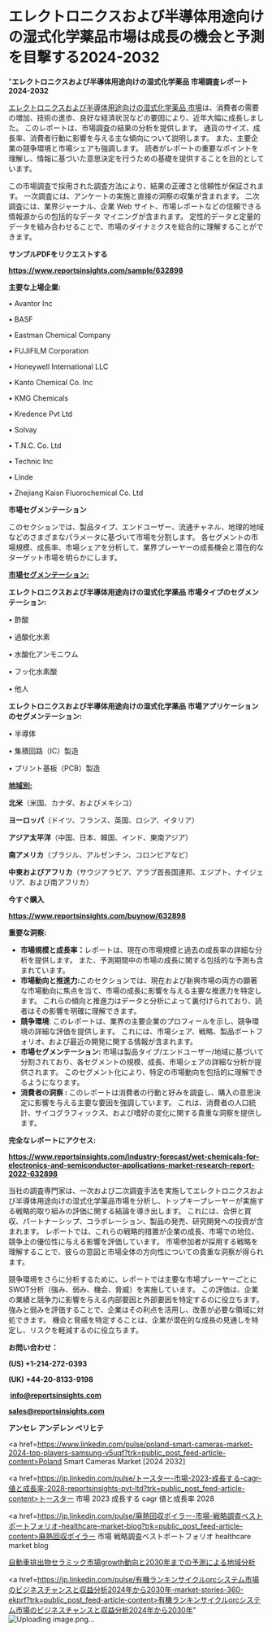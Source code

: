 # エレクトロニクスおよび半導体用途向けの湿式化学薬品市場は成長の機会と予測を目撃する2024-2032

"<strong>エレクトロニクスおよび半導体用途向けの湿式化学薬品 市場調査レポート 2024-2032</strong>

<a href=https://www.reportsinsights.com/sample/632898>エレクトロニクスおよび半導体用途向けの湿式化学薬品 市場</a>は、消費者の需要の増加、技術の進歩、良好な経済状況などの要因により、近年大幅に成長しました。 このレポートは、市場調査の結果の分析を提供します。 通貨のサイズ、成長率、消費者行動に影響を与える主な傾向について説明します。 また、主要企業の競争環境と市場シェアも強調します。 読者がレポートの重要なポイントを理解し、情報に基づいた意思決定を行うための基礎を提供することを目的としています。

この市場調査で採用された調査方法により、結果の正確さと信頼性が保証されます。 一次調査には、アンケートの実施と直接の洞察の収集が含まれます。 二次調査には、業界ジャーナル、企業 Web サイト、市場レポートなどの信頼できる情報源からの包括的なデータ マイニングが含まれます。 定性的データと定量的データを組み合わせることで、市場のダイナミクスを総合的に理解することができます。

<strong><b>サンプルPDFをリクエストする</b></strong>

<a href=https://www.reportsinsights.com/sample/632898><strong><u>https://www.reportsinsights.com/sample/632898</u></strong></a>

<strong>主要な上場企業:</strong>

• Avantor Inc

• BASF

• Eastman Chemical Company

• FUJIFILM Corporation

• Honeywell International LLC

• Kanto Chemical Co. Inc

• KMG Chemicals

• Kredence Pvt Ltd

• Solvay

• T.N.C. Co. Ltd

• Technic Inc

• Linde

• Zhejiang Kaisn Fluorochemical Co. Ltd

<strong>市場セグメンテーション</strong>

このセクションでは、製品タイプ、エンドユーザー、流通チャネル、地理的地域などのさまざまなパラメータに基づいて市場を分割します。 各セグメントの市場規模、成長率、市場シェアを分析して、業界プレーヤーの成長機会と潜在的なターゲット市場を明らかにします。

<strong><u>市場セグメンテーション</u></strong><strong><u>:</u></strong>

<strong>エレクトロニクスおよび半導体用途向けの湿式化学薬品 市場タイプのセグメンテーション:</strong>

• 酢酸

• 過酸化水素

• 水酸化アンモニウム

• フッ化水素酸

• 他人

<strong>エレクトロニクスおよび半導体用途向けの湿式化学薬品 市場アプリケーションのセグメンテーション:</strong>

• 半導体

• 集積回路（IC）製造

• プリント基板（PCB）製造

<strong><u>地域別</u></strong><strong><u>:</u></strong>

<strong>北米</strong>（米国、カナダ、およびメキシコ）

<strong>ヨーロッパ</strong>（ドイツ、フランス、英国、ロシア、イタリア）

<strong>アジア太平洋</strong>（中国、日本、韓国、インド、東南アジア）

<strong>南アメリカ</strong>（ブラジル、アルゼンチン、コロンビアなど）

<strong>中東およびアフリカ</strong>（サウジアラビア、アラブ首長国連邦、エジプト、ナイジェリア、および南アフリカ）

<strong>今すぐ購入</strong>

<a href=https://www.reportsinsights.com/buynow/632898><strong><u>https://www.reportsinsights.com/buynow/632898</u></strong></a>

<strong>重要な洞察:</strong>
<ul>
  <li><strong>市場規模と成長率：</strong>レポートは、現在の市場規模と過去の成長率の詳細な分析を提供します。 また、予測期間中の市場の成長に関する包括的な予測も含まれています。</li>
  <li><strong>市場動向と推進力:</strong>このセクションでは、現在および新興市場の両方の顕著な市場動向に焦点を当て、市場の成長に影響を与える主要な推進力を特定します。 これらの傾向と推進力はデータと分析によって裏付けられており、読者はその影響を明確に理解できます。</li>
  <li><strong>競争環境</strong>: このレポートは、業界の主要企業のプロフィールを示し、競争環境の詳細な評価を提供します。 これには、市場シェア、戦略、製品ポートフォリオ、および最近の開発に関する情報が含まれます。</li>
  <li><strong>市場セグメンテーション: </strong>市場は製品タイプ/エンドユーザー/地域に基づいて分割されており、各セグメントの規模、成長、市場シェアの詳細な分析が提供されます。 このセグメント化により、特定の市場動向を包括的に理解できるようになります。</li>
  <li><strong>消費者の洞察 : </strong>このレポートは消費者の行動と好みを調査し、購入の意思決定に影響を与える主要な要因を強調しています。 これは、消費者の人口統計、サイコグラフィックス、および嗜好の変化に関する貴重な洞察を提供します。</li>
</ul>
<strong>完全なレポートにアクセス:</strong>

<a href=https://www.reportsinsights.com/industry-forecast/wet-chemicals-for-electronics-and-semiconductor-applications-market-research-report-2022-632898><strong><u><b>https://www.reportsinsights.com/industry-forecast/wet-chemicals-for-electronics-and-semiconductor-applications-market-research-report-2022-632898</b></u></strong></a>

当社の調査専門家は、一次および二次調査手法を実施してエレクトロニクスおよび半導体用途向けの湿式化学薬品市場を分析し、トップキープレーヤーが実施する戦略的取り組みの評価に関する結論を導き出します。 これには、合併と買収、パートナーシップ、コラボレーション、製品の発売、研究開発への投資が含まれます。 レポートでは、これらの戦略的措置が企業の成長、市場での地位、競争上の優位性に与える影響を評価しています。 市場参加者が採用する戦略を理解することで、彼らの意図と市場全体の方向性についての貴重な洞察が得られます。

競争環境をさらに分析するために、レポートでは主要な市場プレーヤーごとにSWOT分析（強み、弱み、機会、脅威）を実施しています。 この評価は、企業の業績と競争力に影響を与える内部要因と外部要因を特定するのに役立ちます。 強みと弱みを評価することで、企業はその利点を活用し、改善が必要な領域に対処できます。 機会と脅威を特定することは、企業が潜在的な成長の見通しを特定し、リスクを軽減するのに役立ちます。

<strong>お問い合わせ：</strong>

<strong>(US) +1-214-272-0393</strong>

<strong>(UK) +44-20-8133-9198</strong>

<strong> </strong><a href=info@reportsinsights.com><strong><u>info@reportsinsights.com</u></strong></a>

<a href=sales@reportsinsights.com><strong><u>sales@reportsinsights.com</u></strong></a>

<strong>アンセレ アンデレン ベリヒテ</strong>

<a href=https://www.linkedin.com/pulse/poland-smart-cameras-market-2024-top-players-samsung-v5uqf?trk=public_post_feed-article-content>Poland Smart Cameras Market [2024 2032]</a>

<a href=https://jp.linkedin.com/pulse/トースター-市場-2023-成長する-cagr-値と成長率-2028-reportsinsights-pvt-ltd?trk=public_post_feed-article-content>トースター 市場 2023 成長する cagr 値と成長率 2028</a>

<a href=https://jp.linkedin.com/pulse/廃熱回収ボイラー-市場-戦略調査ベストポートフォリオ-healthcare-market-blog?trk=public_post_feed-article-content>廃熱回収ボイラー 市場 戦略調査ベストポートフォリオ healthcare market blog</a>

<a href=https://www.linkedin.com/pulse/自動車排出物セラミック市場growth動向と2030年までの予測による地域分析-community-market-research-1jhnf/>自動車排出物セラミック市場growth動向と2030年までの予測による地域分析</a>

<a href=https://jp.linkedin.com/pulse/有機ランキンサイクルorcシステム市場のビジネスチャンスと収益分析2024年から2030年-market-stories-360-ekprf?trk=public_post_feed-article-content>有機ランキンサイクルorcシステム市場のビジネスチャンスと収益分析2024年から2030年</a>"
![Uploading image.png…]()
